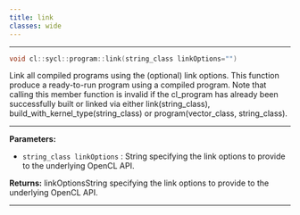 ```yaml
---
title: link
classes: wide
---
```



---

```cpp
void cl::sycl::program::link(string_class linkOptions="")
```


Link all compiled programs using the (optional) link options. This function produce a ready-to-run program using a compiled program. Note that calling this member function is invalid if the cl_program has already been successfully built or linked via either link(string_class), build_with_kernel_type(string_class) or program(vector_class<program>, string_class). 


---
**Parameters:**

 - `string_class linkOptions`
: String specifying the link options to provide to the underlying OpenCL API. 

**Returns:** linkOptionsString specifying the link options to provide to the underlying OpenCL API. 

---
